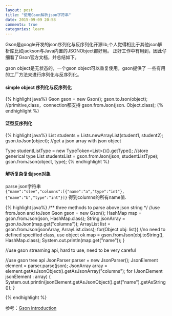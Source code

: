 ```yaml
---
layout: post
title: "使用Gson解析json字符串"
date: 2015-09-09 20:58
comments: true
categories: learn
---
```

Gson是google开发的json序列化与反序列化开源lib,个人觉得相比于其他json解析库比如jackson与Java内置的JSONObject都好用。
正好工作中有用到，因此仔细看了Gson官方文档，并总结如下。

gson object是无状态的，一个gson object可以重复使用，gson提供了
一些有用的工厂方法来进行序列化与反序列化。

#### simple object 序列化与反序列化

{% highlight java%}
Gson gson = new Gson();
gson.toJson(object); //primitive,class，connection都支持
gson.fromJson(json. Object.class);
{% endhighlight %}

#### 泛型反序列化

{% highlight java%}
List<Student> students = Lists.newArrayList(student1, student2);
gson.toJson(object); //get a json array with json object

Type studentListType = new TypeToken<List<Student>>(){}.getType();  //store generical type
List<Student> studentsList = gson.fromJson(json, studentListType);
gson.fromJson(object, type); 
{% endhighlight %}

#### 解析复杂复合json对象

parse json字符串<code> {"name":"slee","columns":[{"name":"a","type":"int"},{"name":"b","type":"int"}]}</code>
得到columns的所有name值.

{% highlight java%}
/** three methods to parse above json string */
//use fromJson and toJson
Gson gson = new Gson();
HashMap map = gson.fromJson(json, HashMap.class);
String jsonArray = gson.toJson(map.get("columns"));
ArrayList list = gson.fromJson(jsonArray, ArrayList.class);
for(Object obj: list){ //no need to defined specified class, use object  ok
	map = gson.fromJson(obj.toString(), HashMap.class);
	System.out.println(map.get("name"));
}


//use gson streaming api, hard to use, need to be very careful


//use gson tree api
JsonParser parser = new JsonParser();
JsonElement  element = parser.parse(json);
JsonArray array = element.getAsJsonObject().getAsJsonArray("columns");
for (JsonElement jsonElement : array) {
System.out.println(jsonElement.getAsJsonObject().get("name").getAsString());
}

{% endhighlight %}

参考：[Gson introduction](http://www.studytrails.com/java/json/java-google-json-introduction.jsp)
